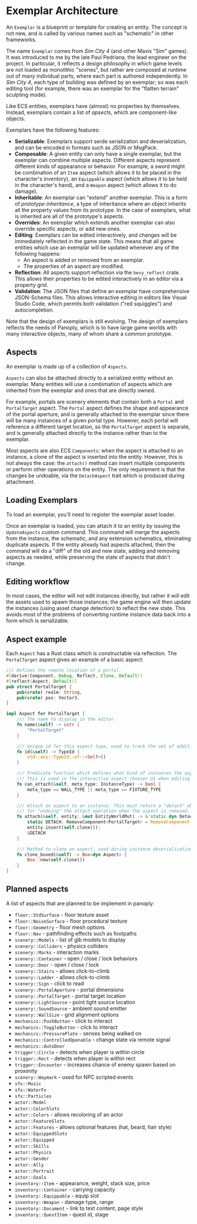 # Exemplar Architecture

An `Exemplar` is a blueprint or template for creating an entity. The concept is not new,
and is called by various names such as "schematic" in other frameworks.

The name `Exemplar` comes from _Sim City 4_ (and other Maxis "Sim" games). It was introduced
to me by the late Paul Pedriana, the lead engineer on the project. In particular, it reflects a
design philosophy in which game levels are not loaded as monolithic "scenes", but rather are
composed at runtime out of many individual parts, where each part is authored independently.
In _Sim City 4_, each type of building was defined by an exemplar; so was each editing tool
(for example, there was an exemplar for the "flatten terrain" sculpting mode).

Like ECS entities, exemplars have (almost) no properties by themselves. Instead, exemplars
contain a list of _apsects_, which are component-like objects.

Exemplars have the following features:

- **Serializable**: Exemplars support serde serialization and deserialization, and can be
  encoded in formats such as JSON or MsgPack.
- **Composable**: A given entity can only have a single exemplar, but the exemplar can
  combine multiple aspects. Different aspects represent different kinds of appearance or
  behavior. For example, a sword might be combination of an `Item` aspect (which allows
  it to be placed in the character's inventory), an `Equippable` aspect (which allows it
  to be held in the character's hand), and a `Weapon` aspect (which allows it to do damage).
- **Inheritable**: An exemplar can "extend" another exemplar. This is a form of _prototype
  inheritance_, a type of inheritance where an object inherits all the property values
  from its prototype. In the case of exemplars, what is inherited are all of the prototype's
  aspects.
- **Overrides**: An exemplar which extends another exemplar can also override specific aspects,
  or add new ones.
- **Editing**: Exemplars can be edited interactively, and changes will be immediately reflected
  in the game state. This means that all game entities which use an exemplar will be updated
  whenever any of the following happens:
  - An aspect is added or removed from an exemplar.
  - The properties of an aspect are modified.
- **Reflection**: All aspects support reflection via the `bevy_reflect` crate. This allows their
  properties to be edited interactively in an editor via a property grid.
- **Validation**: The JSON files that define an exemplar have comprehensive JSON-Schema files.
  This allows interactive editing in editors like Visual Studio Code, which permits both
  validation ("red squiggles") and autocompletion.

Note that the design of exemplars is still evolving. The design of exemplars reflects the needs
of Panoply, which is to have large game worlds with many interactive objects, many of whom share
a common prototype.

## Aspects

An exemplar is made up of a collection of `Aspects`.

`Aspects` can also be attached directly to a serialized entity without an exemplar. Many entities
will use a combimation of aspects which are inherited from the exemplar and ones that are directly
owned.

For example, portals are scenery elements that contain both a `Portal` and `PortalTarget` aspect.
The `Portal` aspect defines the shape and appearance of the portal aperture, and is generally
attached to the exemplar since there will be many instances of a given portal type. However,
each portal will reference a different target location, so the `PortalTarget` aspect is separate,
and is generally attached directly to the instance rather than to the exemplar.

Most aspects are also ECS `Components`: when the aspect is attached to an instance, a clone
of the aspect is inserted into the entity. However, this is not always the case: the `attach()`
method can insert multiple components or perform other operations on the entity. The only
requirement is that the changes be undoable, via the `DetachAspect` trait which is produced
during attachment.

## Loading Exemplars

To load an exemplar, you'll need to register the exemplar asset loader.

Once an exemplar is loaded, you can attach it to an entity by issuing the `UpdateAspects`
custom command. This command will merge the aspects from the instance, the schematic, and
any extension schematics, eliminating duplicate aspects. If the entity already had aspects
attached, then the command will do a "diff" of the old and new state, adding and removing
aspects as needed, while preserving the state of aspects that didn't change.

## Editing workflow

In most cases, the editor will not edit instances directly, but rather it will edit the assets
used to spawn those instances; the game engine will then update the instances (using asset
change detection) to reflect the new state. This avoids most of the problems of converting
runtime instance data back into a form which is serializable.

## Aspect example

Each `Aspect` has a Rust class which is constructable via reflection. The `PortalTarget` aspect
gives an example of a basic aspect:

```rust
/// Defines the remote location of a portal.
#[derive(Component, Debug, Reflect, Clone, Default)]
#[reflect(Aspect, Default)]
pub struct PortalTarget {
    pub(crate) realm: String,
    pub(crate) pos: Vector3,
}

impl Aspect for PortalTarget {
    /// The name to display in the editor.
    fn name(&self) -> &str {
        "PortalTarget"
    }

    /// Unique id for this aspect type, used to track the set of additions and removals.
    fn id(&self) -> TypeId {
        std::any::TypeId::of::<Self>()
    }

    /// Predicate function which defines what kind of instances the aspect can be attached to.
    /// This is used in the interactive aspect chooser UI when editing an instance or exemplar.
    fn can_attach(&self, meta_type: InstanceType) -> bool {
        meta_type == WALL_TYPE || meta_type == FIXTURE_TYPE
    }

    /// Attach an aspect to an instance. This must return a "detach" object, which is responsible
    /// for "undoing" the attach operation when the aspect is removed.
    fn attach(&self, entity: &mut EntityWorldMut) -> &'static dyn DetachAspect {
        static DETACH: RemoveComponent<PortalTarget> = RemoveComponent::<PortalTarget>::new();
        entity.insert(self.clone());
        &DETACH
    }

    /// Method to clone an aspect, used during instance deserialization.
    fn clone_boxed(&self) -> Box<dyn Aspect> {
        Box::new(self.clone())
    }
}
```

## Planned aspects

A list of aspects that are planned to be implement in panoply:

- `floor::StdSurface` - floor texture asset
- `floor::NoiseSurface` - floor procedural texture
- `floor::Geometry` - floor mesh options
- `floor::Nav` - pathfinding effects such as footpaths
- `scenery::Models` - list of glb models to display
- `scenery::Colliders` - physics colliders
- `scenery::Marks` - interaction marks
- `scenery::Container` - open / close / lock behaviors
- `scenery::Door` - open / close / lock
- `scenery::Stairs` - allows click-to-climb
- `scenery::Ladder` - allows click-to-climb
- `scenery::Sign` - click to read
- `scenery::PortalAperture` - portal dimensions
- `scenery::PortalTarget` - portal target location
- `scenery::LightSource` - point light source location
- `scenery::SoundSource` - ambient sound emitter
- `scenery::WallSize` - grid alignment options
- `mechanics::PushButton` - click to interact
- `mechanics::ToggleButton` - click to interact
- `mechanics::PressurePlate` - senses being walked on
- `mechanics::ControlledOpenable` - change state via remote signal
- `mechanics::AutoDoor`
- `trigger::Circle` - detects when player is within circle
- `trigger::Rect` - detects when player is within rect
- `trigger::Encounter` - increases chance of enemy spawn based on proximity
- `scenery::Waymark` - used for NPC scripted events
- `sfx::Music`
- `sfx::WaterFx`
- `sfx::Particles`
- `actor::Model`
- `actor::ColorSlots`
- `actor::Colors` - allows recoloring of an actor
- `actor::FeatureSlots`
- `actor::Features` - allows optional features (hat, beard, hair style)
- `actor::EquippedSlots`
- `actor::Equipped`
- `actor::Skills`
- `actor::Physics`
- `actor::Gender`
- `actor::Ally`
- `actor::Portrait`
- `actor::Goals`
- `inventory::Item` - appearance, weight, stack size, price
- `inventory::Container` - carrying capacity
- `inventory::Equippable` - equip slot
- `inventory::Weapon` - damage type, range
- `inventory::Document` - link to text content, page style
- `inventory::QuestItem` - quest id, stage

